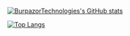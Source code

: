 [![BurpazorTechnologies's GitHub stats](https://github-readme-stats.vercel.app/api?username=BurpazorTechnologies&show_icons=true&theme=dark)](https://github.com/BurpazorTechnologies/github-readme-stats)

[![Top Langs](https://github-readme-stats.vercel.app/api/top-langs/?username=BurpazorTechnologies&hide_progress=true)](https://github.com/BurpazorTechnologies/github-readme-stats)
